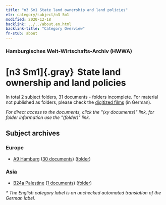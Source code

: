 ```yaml
---
title: "n3 Sm1 State land ownership and land policies"
etr: category/subject/n3 Sm1
modified: 2020-12-18
backlink: ../../about.en.html
backlink-title: "Category Overview"
fn-stub: about
---
```


### Hamburgisches Welt-Wirtschafts-Archiv (HWWA)
# [n3 Sm1]{.gray}&#8201; State land ownership and land policies&#160; 





In total 2 subject folders, 31 documents - folders incomplete.
For material not published as folders, please check the [digitized films](/film/h1_sh) (in German).

_For direct access to the documents, click the "(xy documents)" link, for folder information use the "(folder)" link._

## Subject archives



### Europe

- [A9 Hamburg](../../../geo/about.en.html#A9) (<a href="https://dfg-viewer.de/show/?tx_dlf[id]=https://pm20.zbw.eu/mets/sh/1409xx/140905/1619xx/161908/public.mets.en.xml" target="_blank">30 documents</a>) ([folder](http://purl.org/pressemappe20/folder/sh/140905,161908))

### Asia

- [B24a Palestine](../../../geo/about.en.html#B24a) (<a href="https://dfg-viewer.de/show/?tx_dlf[id]=https://pm20.zbw.eu/mets/sh/1411xx/141115/1619xx/161908/public.mets.en.xml" target="_blank">1 documents</a>) ([folder](http://purl.org/pressemappe20/folder/sh/141115,161908))


_* The English category label is an unchecked automated translation of the German label._

